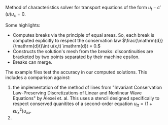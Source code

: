 Method of characteristics solver for transport equations of the form $u_t - c'(u)u_x = 0$.

Some highlights:
- Computes breaks via the principle of equal areas. So, each break is computed explicitly to respect the conservation law $\frac{\mathrm{d}}{\mathrm{d}t}\int u(x,t) \mathrm{d}t = 0.$
- Constructs the solution's mesh from the breaks: discontinuities are bracketed by two points separated by their machine epsilon.
- Breaks can merge.

The example files test the accuracy in our computed solutions. This includes a comparison against:
1. the implementation of the method of lines from "Invariant Conservation Law-Preserving Discretizations of Linear and Nonlinear Wave Equations" by Alexei et. al. This uses a stencil designed specifically to respect conserved quanitites of a second-order equation $u_{tt}=(1+\epsilon u_x^2)u_{xx}.$
2. 
